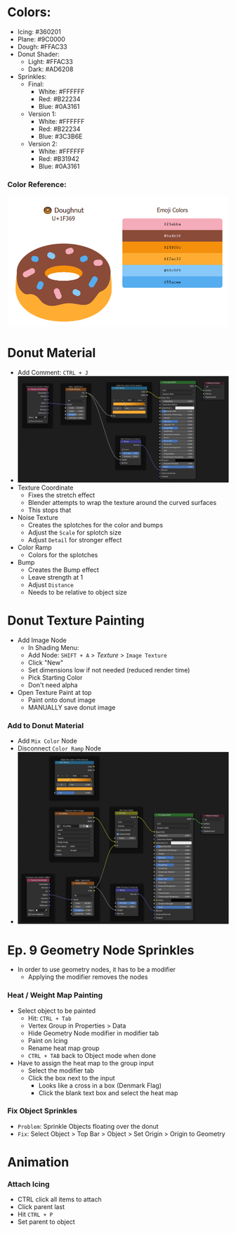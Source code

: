 # Colors:

- Icing: #360201
- Plane: #9C0000
- Dough: #FFAC33
- Donut Shader:
  - Light: #FFAC33
  - Dark: #AD6208
- Sprinkles:
  - Final:
    - White: #FFFFFF
    - Red: #B22234
    - Blue: #0A3161
  - Version 1:
    - White: #FFFFFF
    - Red: #B22234
    - Blue: #3C3B6E
  - Version 2:
    - White: #FFFFFF
    - Red: #B31942
    - Blue: #0A3161

### Color Reference:

![Reference](ColorReference.PNG)

# Donut Material

- Add Comment: `CTRL + J`
- ![Image](Donut-Texture-Before-Painting.PNG)
- Texture Coordinate
  - Fixes the stretch effect
  - Blender attempts to wrap the texture around the curved surfaces
  - This stops that
- Noise Texture
  - Creates the splotches for the color and bumps
  - Adjust the `Scale` for splotch size
  - Adjust `Detail` for stronger effect
- Color Ramp
  - Colors for the splotches
- Bump
  - Creates the Bump effect
  - Leave strength at 1
  - Adjust `Distance`
  - Needs to be relative to object size

# Donut Texture Painting

- Add Image Node
  - In Shading Menu:
  - Add Node: `SHIFT + A` > *Texture* > `Image Texture`
  - Click "New"
  - Set dimensions low if not needed (reduced render time)
  - Pick Starting Color
  - Don't need alpha
- Open Texture Paint at top
  - Paint onto donut image
  - MANUALLY save donut image

### Add to Donut Material

- Add `Mix Color` Node
- Disconnect `Color Ramp` Node
- ![NodeImage](Donut-Texture-With-Painting.PNG)

# Ep. 9 Geometry Node Sprinkles

- In order to use geometry nodes, it has to be a modifier
  - Applying the modifier removes the nodes

### Heat / Weight Map Painting

- Select object to be painted
  - Hit: `CTRL + Tab`
  - Vertex Group in Properties > Data
  - Hide Geometry Node modifier in modifier tab
  - Paint on Icing
  - Rename heat map group
  - `CTRL + TAB` back to Object mode when done
- Have to assign the heat map to the group input
  - Select the modifier tab
  - Click the box next to the input
    - Looks like a cross in a box (Denmark Flag)
    - Click the blank text box and select the heat map

### Fix Object Sprinkles

- `Problem`: Sprinkle Objects floating over the donut
- `Fix`: Select Object > Top Bar > Object > Set Origin > Origin to Geometry 

# Animation

### Attach Icing

- CTRL click all items to attach
- Click parent last
- Hit `CTRL + P`
- Set parent to object



